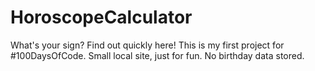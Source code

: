 # HoroscopeCalculator
What's your sign? Find out quickly here!
This is my first project for #100DaysOfCode.
Small local site, just for fun.
No birthday data stored.
